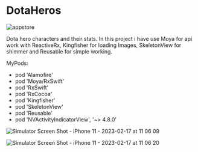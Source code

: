 # DotaHeros

![appstore](https://user-images.githubusercontent.com/63160825/219557863-220ac759-0273-471f-9e28-283fb3793134.png)

Dota hero characters and their stats. In this project i have use Moya for api work with ReactiveRx, Kingfisher for loading Images, SkeletonView for shimmer and Reusable for simple working.

MyPods:

+ pod 'Alamofire'
+ pod 'Moya/RxSwift'
+ pod 'RxSwift'
+ pod 'RxCocoa'
+ pod 'Kingfisher'
+ pod 'SkeletonView'
+ pod 'Reusable'
+ pod 'NVActivityIndicatorView', '~> 4.8.0'

![Simulator Screen Shot - iPhone 11 - 2023-02-17 at 11 06 09](https://user-images.githubusercontent.com/63160825/219558302-415c6d32-9bcd-442a-9cc8-4706030959b3.png)

![Simulator Screen Shot - iPhone 11 - 2023-02-17 at 11 06 20](https://user-images.githubusercontent.com/63160825/219558331-cfad6750-68ab-41a5-a744-8e2434b5d861.png)
